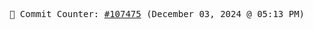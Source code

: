 <p align="center">
    <samp>
        📮 Commit Counter: <a href="https://github.com/Javascript-void0/Javascript-void0/commits/main">#107475</a> (December 03, 2024 @ 05:13 PM)
    </samp>
</p>